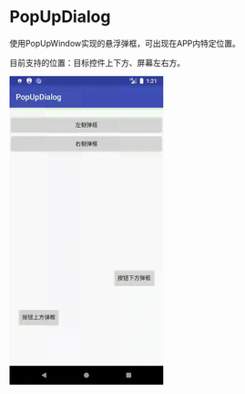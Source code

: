 # PopUpDialog
使用PopUpWindow实现的悬浮弹框，可出现在APP内特定位置。

目前支持的位置：目标控件上下方、屏幕左右方。

<img src="https://github.com/cjfu/PopUpDialog/blob/master/popupdialog.gif" width = "270" height = "540" alt="实例" align=center />
